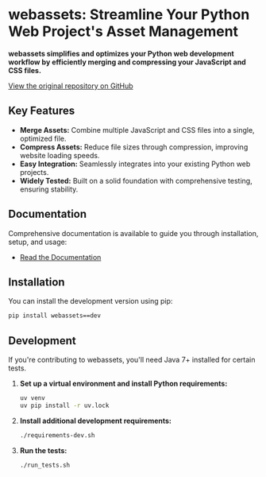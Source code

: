# webassets: Streamline Your Python Web Project's Asset Management

**webassets simplifies and optimizes your Python web development workflow by efficiently merging and compressing your JavaScript and CSS files.**

[View the original repository on GitHub](https://github.com/miracle2k/webassets)

## Key Features

*   **Merge Assets:** Combine multiple JavaScript and CSS files into a single, optimized file.
*   **Compress Assets:** Reduce file sizes through compression, improving website loading speeds.
*   **Easy Integration:** Seamlessly integrates into your existing Python web projects.
*   **Widely Tested:** Built on a solid foundation with comprehensive testing, ensuring stability.

## Documentation

Comprehensive documentation is available to guide you through installation, setup, and usage:

*   [Read the Documentation](https://webassets.readthedocs.io/)

## Installation

You can install the development version using pip:

```bash
pip install webassets==dev
```

## Development

If you're contributing to webassets, you'll need Java 7+ installed for certain tests.

1.  **Set up a virtual environment and install Python requirements:**

    ```bash
    uv venv
    uv pip install -r uv.lock
    ```

2.  **Install additional development requirements:**

    ```bash
    ./requirements-dev.sh
    ```

3.  **Run the tests:**

    ```bash
    ./run_tests.sh
    ```